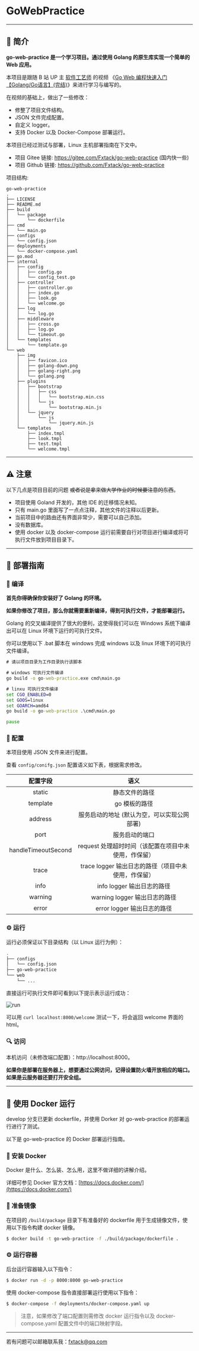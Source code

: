 # GoWebPractice
------------

## 📑 简介

**go-web-practice 是一个学习项目。通过使用 Golang 的原生库实现一个简单的 Web 应用。**

本项目是跟随 B 站 UP 主 [软件工艺师](https://space.bilibili.com/361469957) 的视频 《[Go Web 编程快速入门【Golang/Go语言】(完结)](https://www.bilibili.com/video/BV1Xv411k7Xn)》来进行学习与编写的。

在视频的基础上，做出了一些修改：

* 修整了项目文件结构。
* JSON 文件完成配置。
* 自定义 logger。
* 支持 Docker 以及 Docker-Compose 部署运行。

本项目已经过测试与部署，Linux 主机部署指南在下文中。

* 项目 Gitee 链接: https://gitee.com/Fxtack/go-web-practice (国内快一些)
* 项目 Github 链接: https://github.com/Fxtack/go-web-practice

项目结构:
```text
go-web-practice
.
├── LICENSE
├── README.md
├── build
│   └── package
│       └── dockerfile
├── cmd
│   └── main.go
├── configs
│   └── config.json
├── deployments
│   └── docker-compose.yaml
├── go.mod
├── internal
│   ├── config
│   │   ├── config.go
│   │   └── config_test.go
│   ├── controller
│   │   ├── controller.go
│   │   ├── index.go
│   │   ├── look.go
│   │   └── welcome.go
│   ├── log
│   │   └── log.go
│   ├── middleware
│   │   ├── cross.go
│   │   ├── log.go
│   │   └── timeout.go
│   └── templates
│       └── template.go
└── web
    ├── img
    │   ├── favicon.ico
    │   ├── golang-down.png
    │   ├── golang-right.png
    │   └── golang.png
    ├── plugins
    │   ├── bootstrap
    │   │   ├── css
    │   │   │   └── bootstrap.min.css
    │   │   └── js
    │   │       └── bootstrap.min.js
    │   └── jquery
    │       └── js
    │           └── jquery.min.js
    └── templates
        ├── index.tmpl
        ├── look.tmpl
        ├── test.tmpl
        └── welcome.tmpl
```
-----

## ⚠ 注意

以下几点是项目目前的问题 ~~或者说是拿来做大学作业的时候要注意的东西~~。

* 项目使用 Goland 开发的，其他 IDE 的迁移情况未知。
* 只有 main.go 里面写了一点点注释，其他文件的注释以后更新。
* 当前项目中的路由还有界面非常少，需要可以自己添加。
* 没有数据库。
* 使用 docker 以及 docker-compose 运行前需要自行对项目进行编译或将可执行文件放到项目目录下。

------------

## 🔧 部署指南

### 🔨 编译

**首先你得确保你安装好了 Golang 的环境。**

**如果你修改了项目，那么你就需要重新编译，得到可执行文件，才能部署运行。**

Golang 的交叉编译提供了很大的便利，这使得我们可以在 Windows 系统下编译出可以在 Linux 环境下运行的可执行文件。

你可以使用以下 .bat 脚本在 windows 完成 windows 以及 linux 环境下的可执行文件编译。

```bat
# 请以项目目录为工作目录执行该脚本

# windows 可执行文件编译
go build -o go-web-practice.exe cmd\main.go

# linxu 可执行文件编译
set CGO_ENABLED=0
set GOOS=linux
set GOARCH=amd64
go build -o go-web-practice .\cmd\main.go

pause
```

### 📝 配置

本项目使用 JSON 文件来进行配置。

查看 `config/conifg.json` 配置语义如下表，根据需求修改。

|      配置字段       |                         语义                         |
| :-----------------: | :--------------------------------------------------: |
|       static        |                    静态文件的路径                    |
|      template       |                    go 模板的路径                     |
|       address       |                    服务启动的地址 (默认为空，可以实现公网部署)|
|        port         |                    服务启动的端口                    |
| handleTimeoutSecond | request 处理超时时间（该配置在项目中未使用，作保留） |
|        trace        | trace logger 输出日志的路径（项目中未使用，作保留）  |
|        info         |              info logger 输出日志的路径              |
|       warning       |            warning logger 输出日志的路径             |
|        error        |             error logger 输出日志的路径              |

### ⚙ 运行

运行必须保证以下目录结构（以 Linux 运行为例）：

```bash
.
├── configs
│   └── config.json
├── go-web-practice
└── web
    └── ...
```

直接运行可执行文件即可看到以下提示表示运行成功：

![run](https://user-images.githubusercontent.com/59989422/173054601-10ec271d-5341-49d3-9b28-30e5d18642ba.png)

可以用 `curl localhost:8000/welcome` 测试一下，将会返回 welcome 界面的 html。

### 🔍 访问

本机访问（未修改端口配置）：http://localhost:8000。

**如果你是部署在服务器上，想要通过公网访问，记得设置防火墙开放相应的端口。如果是云服务器还要打开安全组。**

-------

## 🐋 使用 Docker 运行

develop 分支已更新 dockerfile，并使用 Dorker 对 go-web-practice 的部署运行进行了测试。

以下是 go-web-practice 的 Docker 部署运行指南。

### 🔨 安装 Docker

Docker 是什么、怎么装、怎么用，这里不做详细的讲解介绍。

详细可参见 Docker 官方文档：[https://docs.docker.com/](https://docs.docker.com/)

### 📝 准备镜像

在项目的 `/build/package` 目录下有准备好的 dockerfile 用于生成镜像文件，使用以下指令构建 docker 镜像。

```bash
$ docker build -t go-web-practice -f ./build/package/dockerfile .
```

### ⚙ 运行容器

后台运行容器输入以下指令：

```bash
$ docker run -d -p 8000:8000 go-web-practice
```

使用 docker-compose 指令直接部署运行使用以下指令：

```bash
$ docker-compose -f deployments/docker-compose.yaml up
```

> 注意，如果修改了端口配置则需修改 docker 运行指令以及 docker-compose.yaml 配置文件中的端口映射字段。

-------

若有问题可以邮箱联系我：fxtack@qq.com

